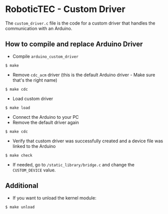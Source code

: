# RoboticTEC - Custom Driver

The `custom_driver.c` file is the code for a custom driver that handles the communication with an Arduino. 

## How to compile and replace Arduino Driver
- Compile `arduino_custom_driver`
```
$ make
```

- Remove `cdc_acm` driver (this is the default Arduino driver - Make sure that's the right name) 

```
$ make cdc
```

- Load custom driver

```
$ make load
```

- Connect the Arduino to your PC
- Remove the default driver again

```
$ make cdc
```

- Verify that custom driver was successfully created and a device file was linked to the Arduino

```
$ make check
```

- If needed, go to `/static_library/bridge.c` and change the `CUSTOM_DEVICE` value.


## Additional

- If you want to unload the kernel module:

```
$ make unload
```
